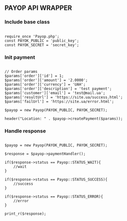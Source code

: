 ## PAYOP API WRAPPER

### Include base class
<pre><code>
require_once 'Payop.php';
const PAYOK_PUBLIC = 'public_key';
const PAYOK_SECRET = 'secret_key';
</code></pre>
### Init payment
<pre><code>
// Order params
$params['order']['id'] = 1;
$params['order']['amount'] = '2.0000';
$params['order']['currency'] = 'UAH';
$params['order']['description'] = 'test payment';
$params['customer']['email'] = 'test@mail.ua';
$params['resultUrl'] = 'https://site.ua/success.html';
$params['failUrl'] = 'https://site.ua/error.html';

$payop = new Payop(PAYOK_PUBLIC, PAYOK_SECRET);

header("Location: " . $payop->createPayment($params));
</code></pre>
### Handle response
<pre><code>
$payop = new Payop(PAYOK_PUBLIC, PAYOK_SECRET);

$response = $payop->paymentHandler();

if($response->status == Payop::STATUS_WAIT){
    //wait
}

if($response->status == Payop::STATUS_SUCCESS){
    //success
}

if($response->status == Payop::STATUS_ERROR){
    //error
}

print_r($response);
</code></pre>